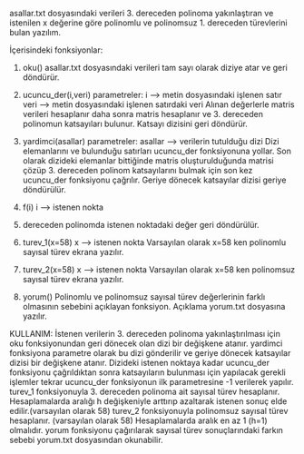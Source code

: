 asallar.txt dosyasındaki verileri 3. dereceden polinoma yakınlaştıran ve istenilen x değerine göre 
polinomlu ve polinomsuz 1. dereceden türevlerini bulan yazılım.

İçerisindeki fonksiyonlar:

1. oku() 
asallar.txt dosyasındaki verileri tam sayı olarak diziye atar ve geri döndürür.

2. ucuncu_der(i,veri)
parametreler:
i --> metin dosyasındaki işlenen satır
veri --> metin dosyasındaki işlenen satırdaki veri
Alınan değerlerle matris verileri hesaplanır daha sonra matris hesaplanır ve 3. dereceden 
polinomun katsayıları bulunur. Katsayı dizisini geri döndürür.

3. yardimci(asallar)
parametreler:
asallar --> verilerin tutulduğu dizi
Dizi elemanlarını ve bulunduğu satırları ucuncu_der fonksiyonuna yollar. Son olarak dizideki 
elemanlar bittiğinde matris oluşturulduğunda matrisi çözüp 3. dereceden polinom katsayılarını
bulmak için son kez ucuncu_der fonksiyonu çağrılır. Geriye dönecek katsayılar dizisi geriye 
döndürülür.

4. f(i)
i --> istenen nokta
3. dereceden polinomda istenen noktadaki değer geri döndürülür.

5. turev_1(x=58)
x --> istenen nokta
Varsayılan olarak x=58 ken polinomlu sayısal türev ekrana yazılır.

6. turev_2(x=58)
x --> istenen nokta 
Varsayılan olarak x=58 ken polinomsuz sayısal türev ekrana yazılır.

7. yorum()
Polinomlu ve polinomsuz sayısal türev değerlerinin farklı olmasının sebebini açıklayan fonksiyon.
Açıklama yorum.txt dosyasına yazılır.

KULLANIM:
İstenen verilerin 3. dereceden polinoma yakınlaştırılması için oku fonksiyonundan geri dönecek olan dizi bir değişkene atanır. 
yardimci fonksiyona parametre olarak bu dizi gönderilir ve geriye dönecek katsayılar dizisi bir değişkene atanır. Dizideki istenen noktaya kadar ucuncu_der fonksiyonu çağrıldıktan sonra 
katsayıların bulunması için yapılacak gerekli işlemler tekrar ucuncu_der fonksiyonun ilk parametresine -1 verilerek yapılır.
turev_1 fonksiyonuyla 3. dereceden polinoma ait sayısal türev hesaplanır. Hesaplamalarda aralığı h 
değişkeniyle arttırıp azaltarak istenen sonuç elde edilir.(varsayılan olarak 58)
turev_2 fonksiyonuyla polinomsuz sayısal türev hesaplanır. (varsayılan olarak 58)
Hesaplamalarda aralık en az 1 (h=1) olmalıdır.
yorum fonksiyonu çağırılarak sayısal türev sonuçlarındaki farkın sebebi yorum.txt dosyasından okunabilir.



